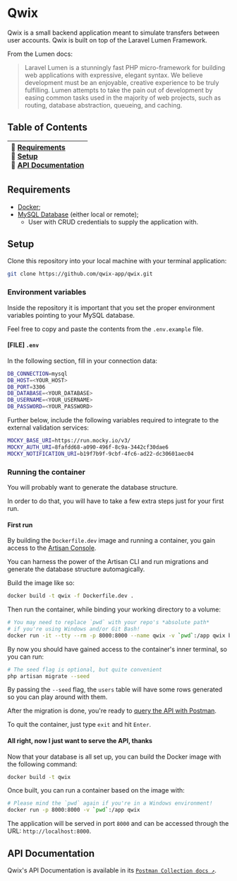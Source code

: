 # Qwix

Qwix is a small backend application meant to simulate transfers between user accounts. Qwix is built on top of the Laravel Lumen Framework.

From the Lumen docs:

> Laravel Lumen is a stunningly fast PHP micro-framework for building web applications with expressive, elegant syntax. We believe development must be an enjoyable, creative experience to be truly fulfilling. Lumen attempts to take the pain out of development by easing common tasks used in the majority of web projects, such as routing, database abstraction, queueing, and caching.

## Table of Contents

| 🔧 [Requirements](#requirements) <br /> 🔌 [Setup](#setup) <br /> 🚀 [API Documentation](#api-documentation) |
| :-- |

## Requirements

* [Docker](https://www.docker.com/get-started);
* [MySQL Database](https://dev.mysql.com/downloads/) (either local or remote);
    * User with CRUD credentials to supply the application with.

## Setup

Clone this repository into your local machine with your terminal application:

```bash
git clone https://github.com/qwix-app/qwix.git
```
### Environment variables

Inside the repository it is important that you set the proper environment variables pointing to your MySQL database.

Feel free to copy and paste the contents from the `.env.example` file.

#### **[FILE]** `.env`

In the following section, fill in your connection data:

```bash
DB_CONNECTION=mysql
DB_HOST=<YOUR_HOST>
DB_PORT=3306
DB_DATABASE=<YOUR_DATABASE>
DB_USERNAME=<YOUR_USERNAME>
DB_PASSWORD=<YOUR_PASSWORD>
```

Further below, include the following variables required to integrate to the external validation services:

```bash
MOCKY_BASE_URI=https://run.mocky.io/v3/
MOCKY_AUTH_URI=8fafdd68-a090-496f-8c9a-3442cf30dae6
MOCKY_NOTIFICATION_URI=b19f7b9f-9cbf-4fc6-ad22-dc30601aec04
```

### Running the container

You will probably want to generate the database structure.

In order to do that, you will have to take a few extra steps just for your first run.

#### First run

By building the `Dockerfile.dev` image and running a container, you gain access to the [Artisan Console](https://laravel.com/docs/8.x/artisan).

You can harness the power of the Artisan CLI and run migrations and generate the database structure automagically.

Build the image like so:

```bash
docker build -t qwix -f Dockerfile.dev .
```

Then run the container, while binding your working directory to a volume:

```bash
# You may need to replace `pwd` with your repo's *absolute path*
# if you're using Windows and/or Git Bash!
docker run -it --tty --rm -p 8000:8000 --name qwix -v `pwd`:/app qwix bash
```

By now you should have gained access to the container's inner terminal, so you can run:

```bash
# The seed flag is optional, but quite convenient
php artisan migrate --seed
```

By passing the `--seed` flag, the `users` table will have some rows generated so you can play around with them.

After the migration is done, you're ready to [query the API with Postman](#api-documentation).

To quit the container, just type `exit` and hit `Enter`.

#### All right, now I just want to serve the API, thanks

Now that your database is all set up, you can build the Docker image with the following command:

```bash
docker build -t qwix
```

Once built, you can run a container based on the image with:

```bash
# Please mind the `pwd` again if you're in a Windows environment!
docker run -p 8000:8000 -v `pwd`:/app qwix 
```

The application will be served in port `8000` and can be accessed through the URL: `http://localhost:8000`.

## API Documentation

Qwix's API Documentation is available in its [`Postman Collection docs ↗️`](https://documenter.getpostman.com/view/5002377/TW77fNTJ).
